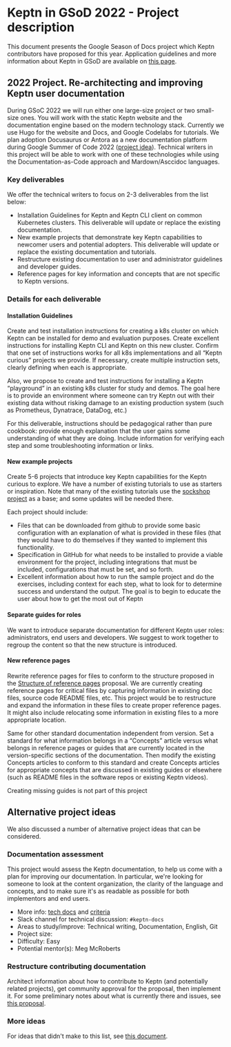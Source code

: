 # Keptn in GSoD 2022 - Project description

This document presents the Google Season of Docs project
which Keptn contributors have proposed for this year.
Application guidelines and more information about Keptn
in GSoD are available on [this page](../README.md).

## 2022 Project. Re-architecting and improving Keptn user documentation

During GSoC 2022 we will run either one large-size project or two small-size ones.
You will work with the static Keptn website and the documentation engine based on the modern technology stack.
Currently we use Hugo for the website and Docs, and Google Codelabs for tutorials.
We plan adoption Docusaurus or Antora as a new documentation platform during Google Summer of Code 2022
([project idea](https://github.com/keptn/community/blob/main/mentorship/gsoc/2022/project-ideas.md#new-documentation-site-engine)).
Technical writers in this project will be able to work with one of these technologies while
using the Documentation-as-Code approach and Mardown/Asccidoc languages.

### Key deliverables

We offer the technical writers to focus on 2-3 deliverables from the list below:

- Installation Guidelines for Keptn and Keptn CLI client on common Kubernetes clusters.
  This deliverable will update or replace the existing documentation.
- New example projects that demonstrate key Keptn capabilities to newcomer users and potential adopters.
  This deliverable will update or replace the existing documentation and tutorials.
- Restructure existing documentation to user and administrator guidelines
  and developer guides.
- Reference pages for key information and concepts that are not specific to Keptn versions.

### Details for each deliverable

#### Installation Guidelines

Create and test installation instructions for creating a k8s cluster on which Keptn can be installed for demo and evaluation purposes.
Create excellent instructions for installing Keptn CLI and Keptn on this new cluster.
Confirm that one set of instructions works for all k8s implementations and all “Keptn curious” projects we provide. 
If necessary, create multiple instruction sets, clearly defining when each is appropriate.

Also, we propose to create and test instructions for installing a Keptn “playground” in an existing k8s cluster for study and demos. 
The goal here is to provide an environment where someone can try Keptn out with their existing data without risking damage to an existing production system (such as Prometheus, Dynatrace, DataDog, etc.)

For this deliverable, instructions should be pedagogical rather than pure cookbook:
provide enough explanation that the user gains some understanding of what they are doing.
Include information for verifying each step and some troubleshooting information or links.

#### New example projects

Create 5-6 projects that introduce key Keptn capabilities for the Keptn curious to explore. 
We have a number of existing tutorials to use as starters or inspiration. 
Note that many of the existing tutorials use the [sockshop project](https://github.com/keptn-demo/sockshop) as a base;
and some updates will be needed there.

Each project should include:

- Files that can be downloaded from github to provide some basic configuration with an explanation of what is provided in these files (that they would have to do themselves if they wanted to implement this functionality.
- Specification in GitHub for what needs to be installed to provide a viable environment for the project, including integrations that must be included, configurations that must be set, and so forth.
- Excellent information about how to run the sample project and do the exercises, including context for each step, what to look for to determine success and understand the output.  The goal is to begin to educate the user about how to get the most out of Keptn

#### Separate guides for roles

We want to introduce separate documentation for different Keptn user roles: 
administrators, end users and developers.
We suggest to work together to regroup the content so that the new structure is introduced.

#### New reference pages

Rewrite reference pages for files to conform to the structure proposed in the [Structure of reference pages](https://docs.google.com/document/d/1rmSGUFsnYuNc_BGHGmkW-9iB3hrOYbMeA-mJmMOjGRk/edit?usp=sharing) proposal.
We are currently creating reference pages for critical files by capturing information in existing doc files, source code README files, etc.
This project would be to restructure and expand the information in these files to create proper reference pages.
It might also include relocating some information in existing files to a more appropriate location.

Same for other standard documentation independent from version.
Set a standard for what information belongs in a “Concepts” article versus
what belongs in reference pages or guides that are currently
located in the version-specific sections of the documentation.
Then modify the existing Concepts articles to conform to this standard and create Concepts articles for appropriate concepts that
are discussed in existing guides or elsewhere
(such as README files in the software repos or existing Keptn videos).

Creating missing guides is not part of this project

## Alternative project ideas

We also discussed a number of alternative project ideas that can be considered.

### Documentation assessment

This project would assess the Keptn documentation, to help us come with a plan for improving our documentation. In particular, we're looking for someone to look at the content organization, the clarity of the language and concepts, and to make sure it's as readable as possible for both implementors and end users.

- More info: [tech docs](https://github.com/cncf/techdocs/blob/main/assessments/howto.md) and [criteria](https://github.com/cncf/techdocs/blob/main/assessments/criteria.md)
- Slack channel for technical discussion: `#keptn-docs`
- Areas to study/improve: Technical writing, Documentation, English, Git
- Project size: 
- Difficulty: Easy
- Potential mentor(s): Meg McRoberts

### Restructure contributing documentation

Architect information about how to contribute to Keptn
(and potentially related projects),
get community approval for the proposal, then implement it. 
For some preliminary notes about what is currently there and issues, see
[this proposal](https://docs.google.com/document/d/10rhdsh3E-d4zYq1jJzS6cJM78x1ViyPvRZVkn-h4HgY/edit?usp=sharing).

### More ideas

For ideas that didn't make to this list,
see [this document](https://docs.google.com/document/d/154zrnkUdUhyWyDB-Gs123JvbiYPb-zQDLaV2Oe0PC8A/edit#heading=h.ckoz6t2d3tab).
